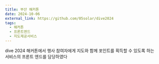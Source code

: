 ```yaml
---
title: 부산 해커톤
date: 2024-10-06
external_link: https://github.com/05solar/dive2024
tags:
  - 해커톤
  - 프론트엔드
  - 지도제공서비스
---
```


dive 2024 해커톤에서 행사 참여자에게 지도와 함께 포인트를 획득할 수 있도록 하는 서비스의 프론트 엔드를 담당하였다

<!--more-->
